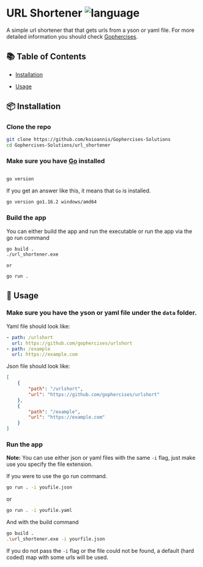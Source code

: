 
# URL Shortener  ![language](https://img.shields.io/github/go-mod/go-version/koioannis/Gophercises-Solutions?filename=url_shortener%2Fgo.mod)


A simple url shortener that that gets urls from a yson or yaml file. For more detailed information you should check [Gophercises](https://gophercises.com/).

  

## :books: Table of Contents

  

- [Installation](#package-installation)

- [Usage](#rocket-usage)

  

## :package: Installation

  
### Clone the repo
```sh
git clone https://github.com/koioannis/Gophercises-Solutions
cd Gophercises-Solutions/url_shortener
```


### Make sure you have [Go](https://golang.org) installed


```sh

go version

```

  

If you get an answer like this, it means that `Go` is installed.

```sh
go version go1.16.2 windows/amd64
```

### Build  the app
You can either build the app and run the executable or run the app via the go run command


```sh
go build .
./url_shortener.exe

```
    or

```sh
go run .
```

  

## :rocket: Usage
### Make sure you have the yson or yaml file under the `data` folder.


Yaml file should look like:
```yaml
- path: /urlshort
  url: https://github.com/gophercises/urlshort
- path: /example
  url: https://example.com
```
Json file should look like:
```json
[
    {
        "path": "/urlshort",
        "url": "https://github.com/gophercises/urlshort"
    },
    {
        "path": "/example",
        "url": "https://example.com"
    }
]
```
### Run the app
**Note:** You can use either json or yaml files with the same `-i` flag, just make use you specify the file extension.

If you were to use the go run command.
```sh
go run . -i youfile.json
```
or 
```sh
go run . -i youfile.yaml
```
And with the build command
```sh
go build .
.\url_shortener.exe -i yourfile.json
```
If you do not pass the `-i` flag or the file could not be found, 
a default (hard coded) map with some urls will be used.



  

